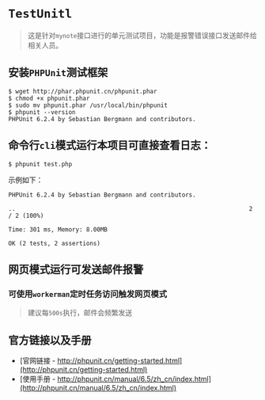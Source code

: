 # `TestUnitl`
> 这是针对`mynote`接口进行的单元测试项目，功能是报警错误接口发送邮件给相关人员。

## 安装`PHPUnit`测试框架
```shell
$ wget http://phar.phpunit.cn/phpunit.phar
$ chmod +x phpunit.phar
$ sudo mv phpunit.phar /usr/local/bin/phpunit
$ phpunit --version
PHPUnit 6.2.4 by Sebastian Bergmann and contributors.
```

## 命令行`cli`模式运行本项目可直接查看日志：
```shell
$ phpunit test.php
```
示例如下：
```shell
PHPUnit 6.2.4 by Sebastian Bergmann and contributors.

..                                                                  2 / 2 (100%)

Time: 301 ms, Memory: 8.00MB

OK (2 tests, 2 assertions)
```

## 网页模式运行可发送邮件报警

### 可使用`workerman`定时任务访问触发网页模式
> 建议每`500s`执行，邮件会频繁发送

## 官方链接以及手册
- [官网链接 - http://phpunit.cn/getting-started.html](http://phpunit.cn/getting-started.html)
- [使用手册 - http://phpunit.cn/manual/6.5/zh_cn/index.html](http://phpunit.cn/manual/6.5/zh_cn/index.html)